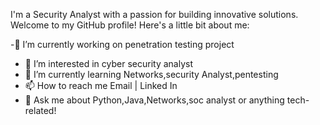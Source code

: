 I'm a Security Analyst with a passion for building innovative solutions. Welcome to my GitHub profile! Here's a little bit about me:

-🔭 I’m currently working on penetration testing project
- 👀 I’m interested in cyber security analyst
- 🌱 I’m currently learning Networks,security Analyst,pentesting
- 📫 How to reach me Email | Linked In
- 💬 Ask me about Python,Java,Networks,soc analyst or anything tech-related!


<!---
vengatasubiramani/vengatasubiramani is a ✨ special ✨ repository because its `README.md` (this file) appears on your GitHub profile.
You can click the Preview link to take a look at your changes.
--->
